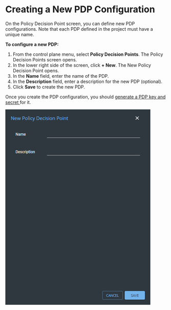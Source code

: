 # Creating a New PDP Configuration

On the Policy Decision Point screen, you can define new PDP configurations. Note that each PDP defined in the project must have a unique name.

**To configure a new PDP:**

1. From the control plane menu, select **Policy Decision Points**. The Policy Decision Points screen opens.
2. In the lower right side of the screen, click **+ New**. The New Policy Decision Point opens.
3. In the **Name** field, enter the name of the PDP.
4. In the **Description** field, enter a description for the new PDP \(optional\).
5. Click **Save** to create the new PDP.

Once you create the PDP configuration, you should [generate a PDP key and secret ](generating-api-keys-for-a-pdp.md)for it.

![New PDP panel](../../.gitbook/assets/newpdp.png)



